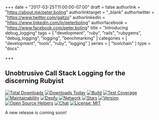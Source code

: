 +++
date = "2017-03-25T11:00:00-07:00"
draft = false
authorlink = "https://about.me/peter.boling"
authorlinktarget = "_blank"
authortwitter = "https://www.twitter.com/galtzo"
authorlinkedin = "https://www.linkedin.com/in/peterboling"
authorfacebook = "https://www.facebook.com/peter.boling"
title = "Introducing debug_logging"
tags = [ "development", "ruby", "rails", "rubygems", "debug_logging", "logging", "benchmarking" ]
categories = [ "development", "tools", "ruby", "logging" ]
series = [ "toolchain" ]
type = "docs"

+++

## Unobtrusive Call Stack Logging for the discerning Rubyist

[![Total Downloads](https://img.shields.io/gem/rt/debug_logging.svg)](https://github.com/pboling/debug_logging)
[![Downloads Today](https://img.shields.io/gem/rd/debug_logging.svg)](https://github.com/pboling/debug_logging)
[![Build](https://img.shields.io/travis/pboling/debug_logging.svg)](https://travis-ci.org/pboling/debug_logging)
[![Test Coverage](https://api.codeclimate.com/v1/badges/1f36d7019c3b81cae1a2/test_coverage)](https://codeclimate.com/github/pboling/debug_logging/test_coverage)
[![Maintainability](https://api.codeclimate.com/v1/badges/1f36d7019c3b81cae1a2/maintainability)](https://codeclimate.com/github/pboling/debug_logging/maintainability)
[![Depfu](https://badges.depfu.com/badges/d1a4cf43255916521fef1e3685c61faa/count.svg)](https://depfu.com/github/pboling/debug_logging?project_id=2675)
[![Network](https://img.shields.io/github/forks/pboling/debug_logging.svg?style=social)](https://github.com/pboling/debug_logging/network)
[![Stars](https://img.shields.io/github/stars/pboling/debug_logging.svg?style=social)](https://github.com/pboling/debug_logging/stargazers)
[![Version](https://img.shields.io/gem/v/debug_logging.svg)](https://rubygems.org/gems/debug_logging)
[![Open Source Helpers](https://www.codetriage.com/pboling/debug_logging/badges/users.svg)](https://www.codetriage.com/pboling/debug_logging)
[![Chat](https://img.shields.io/gitter/room/pboling/debug_logging.svg)](https://gitter.im/pboling/debug_logging)
[![License: MIT](https://img.shields.io/badge/License-MIT-green.svg)](https://opensource.org/licenses/MIT)

A new release is coming soon!

